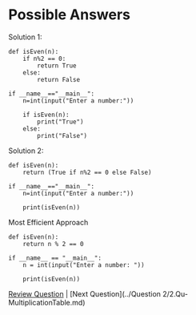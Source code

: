 # Possible Answers
Solution 1:
```
def isEven(n):
    if n%2 == 0:
        return True
    else:
        return False
    
if __name__=="__main__":
    n=int(input("Enter a number:"))
    
    if isEven(n):
        print("True")
    else:
        print("False")
```

Solution 2:
```
def isEven(n):
    return (True if n%2 == 0 else False)
    
if __name__=="__main__":
    n=int(input("Enter a number:"))
    
    print(isEven(n))
```

Most Efficient Approach
```
def isEven(n):
    return n % 2 == 0

if __name__ == "__main__":
    n = int(input("Enter a number: "))

    print(isEven(n))
```
[Review Question](1.Qu-EvenOrOdd.md) | [Next Question](../Question 2/2.Qu-MultiplicationTable.md)
